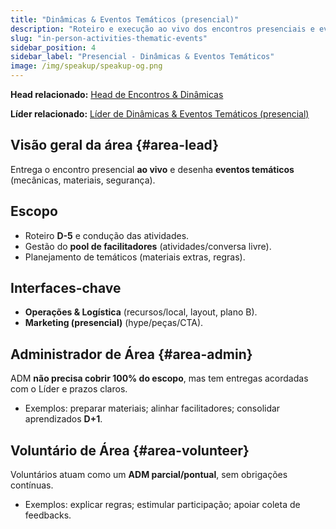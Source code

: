```yaml
---
title: "Dinâmicas & Eventos Temáticos (presencial)"
description: "Roteiro e execução ao vivo dos encontros presenciais e eventos temáticos (ex.: SpeakUp Summer Edition)."
slug: "in-person-activities-thematic-events"
sidebar_position: 4
sidebar_label: "Presencial - Dinâmicas & Eventos Temáticos"
image: /img/speakup/speakup-og.png
---
```


**Head relacionado:** [Head de Encontros & Dinâmicas](/notes/projects/speakup-community/org/heads#head-events-activities)

**Líder relacionado:** [Líder de Dinâmicas & Eventos Temáticos (presencial)](/notes/projects/speakup-community/org/area-leads#in-person-activities-thematic-events)

## Visão geral da área {#area-lead}

Entrega o encontro presencial **ao vivo** e desenha **eventos temáticos** (mecânicas, materiais, segurança).

## Escopo

- Roteiro **D-5** e condução das atividades.
- Gestão do **pool de facilitadores** (atividades/conversa livre).
- Planejamento de temáticos (materiais extras, regras).

## Interfaces-chave

- **Operações & Logística** (recursos/local, layout, plano B).
- **Marketing (presencial)** (hype/peças/CTA).

## Administrador de Área {#area-admin}

ADM **não precisa cobrir 100% do escopo**, mas tem entregas acordadas com o Líder e prazos claros.

- Exemplos: preparar materiais; alinhar facilitadores; consolidar aprendizados **D+1**.

## Voluntário de Área {#area-volunteer}

Voluntários atuam como um **ADM parcial/pontual**, sem obrigações contínuas.

- Exemplos: explicar regras; estimular participação; apoiar coleta de feedbacks.
